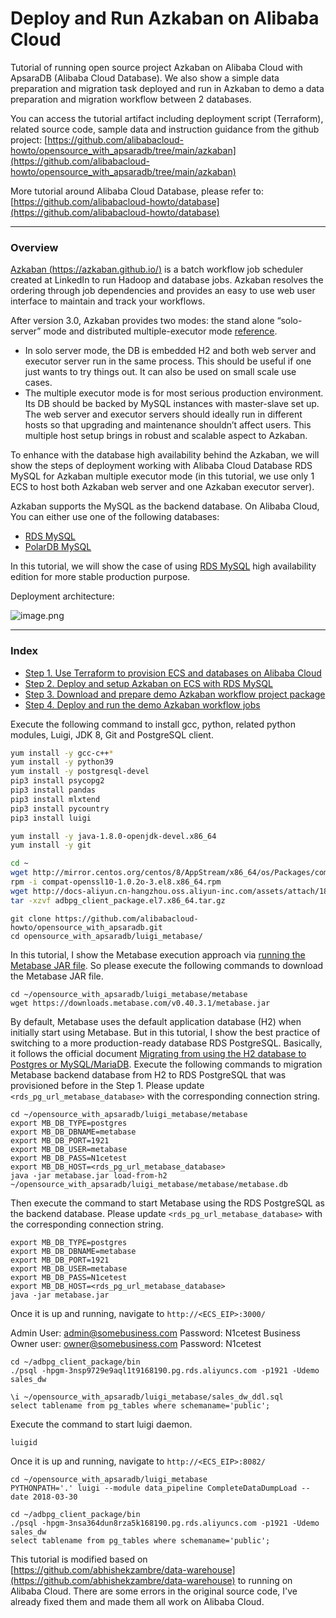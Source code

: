 # Deploy and Run Azkaban on Alibaba Cloud
Tutorial of running open source project Azkaban on Alibaba Cloud with ApsaraDB (Alibaba Cloud Database). We also show a simple data preparation and migration task deployed and run in Azkaban to demo a data preparation and migration workflow between 2 databases.

You can access the tutorial artifact including deployment script (Terraform), related source code, sample data and instruction guidance from the github project:
[https://github.com/alibabacloud-howto/opensource_with_apsaradb/tree/main/azkaban](https://github.com/alibabacloud-howto/opensource_with_apsaradb/tree/main/azkaban)

More tutorial around Alibaba Cloud Database, please refer to:
[https://github.com/alibabacloud-howto/database](https://github.com/alibabacloud-howto/database)

---
### Overview

[Azkaban (https://azkaban.github.io/)](https://azkaban.github.io/) is a batch workflow job scheduler created at LinkedIn to run Hadoop and database jobs. Azkaban resolves the ordering through job dependencies and provides an easy to use web user interface to maintain and track your workflows.

After version 3.0, Azkaban provides two modes: the stand alone “solo-server” mode and distributed multiple-executor mode [reference](https://azkaban.readthedocs.io/en/latest/getStarted.html#getting-started-with-the-solo-server).
- In solo server mode, the DB is embedded H2 and both web server and executor server run in the same process. This should be useful if one just wants to try things out. It can also be used on small scale use cases.
- The multiple executor mode is for most serious production environment. Its DB should be backed by MySQL instances with master-slave set up. The web server and executor servers should ideally run in different hosts so that upgrading and maintenance shouldn’t affect users. This multiple host setup brings in robust and scalable aspect to Azkaban.

To enhance with the database high availability behind the Azkaban, we will show the steps of deployment working with Alibaba Cloud Database RDS MySQL for Azkaban multiple executor mode (in this tutorial, we use only 1 ECS to host both Azkaban web server and one Azkaban executor server).

Azkaban supports the MySQL as the backend database. On Alibaba Cloud, You can either use one of the following databases:
- [RDS MySQL](https://www.alibabacloud.com/product/apsaradb-for-rds-mysql)
- [PolarDB MySQL](https://www.alibabacloud.com/product/polardb)

In this tutorial, we will show the case of using [RDS MySQL](https://www.alibabacloud.com/product/apsaradb-for-rds-mysql) high availability edition for more stable production purpose.

Deployment architecture:

![image.png](https://github.com/alibabacloud-howto/opensource_with_apsaradb/raw/main/azkaban/images/archi.png)

---
### Index

- [Step 1. Use Terraform to provision ECS and databases on Alibaba Cloud](https://github.com/alibabacloud-howto/opensource_with_apsaradb/tree/main/azkaban#step-1-use-terraform-to-provision-ecs-and-database-on-alibaba-cloud)
- [Step 2. Deploy and setup Azkaban on ECS with RDS MySQL](https://github.com/alibabacloud-howto/opensource_with_apsaradb/tree/main/azkaban#step-2-deploy-and-setup-azkaban-on-ecs-with-rds-mysql)
- [Step 3. Download and prepare demo Azkaban workflow project package](https://github.com/alibabacloud-howto/opensource_with_apsaradb/tree/main/azkaban#step-3-download-and-prepare-demo-azkaban-workflow-project-package)
- [Step 4. Deploy and run the demo Azkaban workflow jobs](https://github.com/alibabacloud-howto/opensource_with_apsaradb/tree/main/azkaban#step-4-deploy-and-run-the-demo-azkaban-workflow-jobs)



Execute the following command to install gcc, python, related python modules, Luigi, JDK 8, Git and PostgreSQL client.

```bash
yum install -y gcc-c++*
yum install -y python39
yum install -y postgresql-devel
pip3 install psycopg2
pip3 install pandas
pip3 install mlxtend
pip3 install pycountry
pip3 install luigi

yum install -y java-1.8.0-openjdk-devel.x86_64
yum install -y git

cd ~
wget http://mirror.centos.org/centos/8/AppStream/x86_64/os/Packages/compat-openssl10-1.0.2o-3.el8.x86_64.rpm
rpm -i compat-openssl10-1.0.2o-3.el8.x86_64.rpm
wget http://docs-aliyun.cn-hangzhou.oss.aliyun-inc.com/assets/attach/181125/cn_zh/1598426198114/adbpg_client_package.el7.x86_64.tar.gz
tar -xzvf adbpg_client_package.el7.x86_64.tar.gz
```

```
git clone https://github.com/alibabacloud-howto/opensource_with_apsaradb.git
cd opensource_with_apsaradb/luigi_metabase/
```

In this tutorial, I show the Metabase execution approach via [running the Metabase JAR file](https://www.metabase.com/docs/latest/operations-guide/running-the-metabase-jar-file.html).
So please execute the following commands to download the Metabase JAR file.

```
cd ~/opensource_with_apsaradb/luigi_metabase/metabase
wget https://downloads.metabase.com/v0.40.3.1/metabase.jar
```

By default, Metabase uses the default application database (H2) when initially start using Metabase. But in this tutorial, I show the best practice of switching to a more production-ready database RDS PostgreSQL.
Basically, it follows the official document [Migrating from using the H2 database to Postgres or MySQL/MariaDB](https://www.metabase.com/docs/latest/operations-guide/migrating-from-h2.html).
Execute the following commands to migration Metabase backend database from H2 to RDS PostgreSQL that was provisioned before in the Step 1.
Please update ``<rds_pg_url_metabase_database>`` with the corresponding connection string.

```
cd ~/opensource_with_apsaradb/luigi_metabase/metabase
export MB_DB_TYPE=postgres
export MB_DB_DBNAME=metabase
export MB_DB_PORT=1921
export MB_DB_USER=metabase
export MB_DB_PASS=N1cetest
export MB_DB_HOST=<rds_pg_url_metabase_database>
java -jar metabase.jar load-from-h2 ~/opensource_with_apsaradb/luigi_metabase/metabase/metabase.db
```

Then execute the command to start Metabase using the RDS PostgreSQL as the backend database. Please update ``<rds_pg_url_metabase_database>`` with the corresponding connection string.

```
export MB_DB_TYPE=postgres
export MB_DB_DBNAME=metabase
export MB_DB_PORT=1921
export MB_DB_USER=metabase
export MB_DB_PASS=N1cetest
export MB_DB_HOST=<rds_pg_url_metabase_database>
java -jar metabase.jar
```

Once it is up and running, navigate to ``http://<ECS_EIP>:3000/``

Admin User: admin@somebusiness.com
Password: N1cetest
Business Owner user: owner@somebusiness.com
Password: N1cetest

```
cd ~/adbpg_client_package/bin
./psql -hpgm-3nsp9729e9aql1t9168190.pg.rds.aliyuncs.com -p1921 -Udemo sales_dw

\i ~/opensource_with_apsaradb/luigi_metabase/sales_dw_ddl.sql
select tablename from pg_tables where schemaname='public';
```


Execute the command to start luigi daemon.

```
luigid
```

Once it is up and running, navigate to ``http://<ECS_EIP>:8082/``

```
cd ~/opensource_with_apsaradb/luigi_metabase
PYTHONPATH='.' luigi --module data_pipeline CompleteDataDumpLoad --date 2018-03-30
```


```
cd ~/adbpg_client_package/bin
./psql -hpgm-3nsa364dun8rza5k168190.pg.rds.aliyuncs.com -p1921 -Udemo sales_dw
select tablename from pg_tables where schemaname='public';
```



This tutorial is modified based on [https://github.com/abhishekzambre/data-warehouse](https://github.com/abhishekzambre/data-warehouse) to running on Alibaba Cloud. There are some errors in the original source code, I've already fixed them and made them all work on Alibaba Cloud.